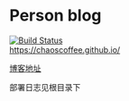 # Person blog
[![Build Status](https://travis-ci.org/ChaosCoffee/ChaosCoffee.github.io.svg?branch=hexo)](https://travis-ci.org/ChaosCoffee/ChaosCoffee.github.io)  
https://chaoscoffee.github.io/

[博客地址](https://chaoscoffee.github.io/)  

部署日志见根目录下
